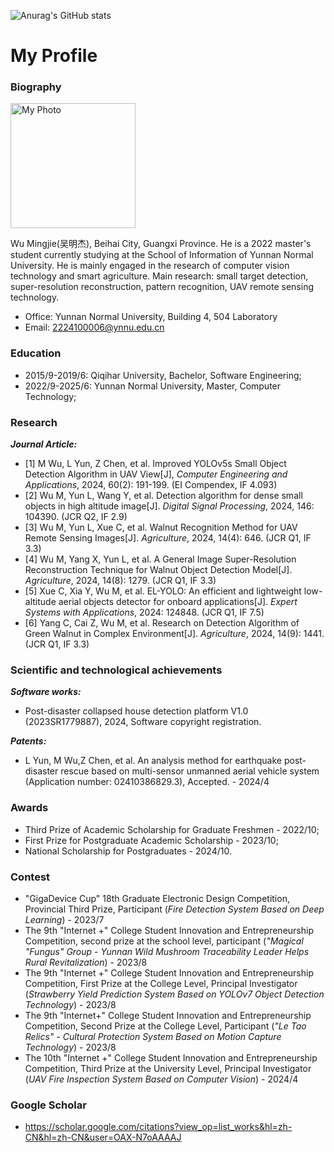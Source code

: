 ![Anurag's GitHub stats](https://github-readme-stats.vercel.app/api?username=1wuming&show_icons=true&theme=radical)
# My Profile

### Biography
<img src="IMG_4326.JPG" alt="My Photo" width="200"/>

Wu Mingjie(吴明杰), Beihai City, Guangxi Province. He is a 2022 master's student currently studying at the School of Information of Yunnan Normal University. He is mainly engaged in the research of computer vision technology and smart agriculture.
Main research: small target detection, super-resolution reconstruction, pattern recognition, UAV remote sensing technology.
- Office: Yunnan Normal University, Building 4, 504 Laboratory
- Email: 2224100006@ynnu.edu.cn


### Education
- 2015/9-2019/6: Qiqihar University, Bachelor, Software Engineering;
- 2022/9-2025/6: Yunnan Normal University, Master, Computer Technology;


### Research
***Journal Article:***
- [1] M Wu, L Yun, Z Chen, et al. Improved YOLOv5s Small Object Detection Algorithm in UAV View[J], *Computer Engineering and Applications*, 2024, 60(2): 191-199. (EI Compendex, IF 4.093)
- [2] Wu M, Yun L, Wang Y, et al. Detection algorithm for dense small objects in high altitude image[J]. *Digital Signal Processing*, 2024, 146: 104390. (JCR Q2, IF 2.9)
- [3] Wu M, Yun L, Xue C, et al. Walnut Recognition Method for UAV Remote Sensing Images[J]. *Agriculture*, 2024, 14(4): 646. (JCR Q1, IF 3.3)
- [4] Wu M, Yang X, Yun L, et al. A General Image Super-Resolution Reconstruction Technique for Walnut Object Detection Model[J]. *Agriculture*, 2024, 14(8): 1279. (JCR Q1, IF 3.3)
- [5] Xue C, Xia Y, Wu M, et al. EL-YOLO: An efficient and lightweight low-altitude aerial objects detector for onboard applications[J]. *Expert Systems with Applications*, 2024: 124848. (JCR Q1, IF 7.5)
- [6] Yang C, Cai Z, Wu M, et al. Research on Detection Algorithm of Green Walnut in Complex Environment[J]. *Agriculture*, 2024, 14(9): 1441. (JCR Q1, IF 3.3)


### Scientific and technological achievements
***Software works:***
- Post-disaster collapsed house detection platform V1.0 (2023SR1779887), 2024, Software copyright registration.

***Patents:***
- L Yun, M Wu,Z Chen, et al. An analysis method for earthquake post-disaster rescue based on multi-sensor unmanned aerial vehicle system (Application number: 02410386829.3), Accepted. - 2024/4


### Awards
- Third Prize of Academic Scholarship for Graduate Freshmen - 2022/10;
- First Prize for Postgraduate Academic Scholarship - 2023/10;
- National Scholarship for Postgraduates - 2024/10.

### Contest
- "GigaDevice Cup" 18th Graduate Electronic Design Competition, Provincial Third Prize, Participant (*Fire Detection System Based on Deep Learning*) - 2023/7
- The 9th "Internet +" College Student Innovation and Entrepreneurship Competition, second prize at the school level, participant (*"Magical "Fungus" Group - Yunnan Wild Mushroom Traceability Leader Helps Rural Revitalization*) - 2023/8
- The 9th "Internet +" College Student Innovation and Entrepreneurship Competition, First Prize at the College Level, Principal Investigator (*Strawberry Yield Prediction System Based on YOLOv7 Object Detection Technology*) - 2023/8
- The 9th "Internet+" College Student Innovation and Entrepreneurship Competition, Second Prize at the College Level, Participant (*"Le Tao Relics" - Cultural Protection System Based on Motion Capture Technology*) - 2023/8
- The 10th "Internet +" College Student Innovation and Entrepreneurship Competition, Third Prize at the University Level, Principal Investigator (*UAV Fire Inspection System Based on Computer Vision*) - 2024/4



### Google Scholar
- https://scholar.google.com/citations?view_op=list_works&hl=zh-CN&hl=zh-CN&user=OAX-N7oAAAAJ





